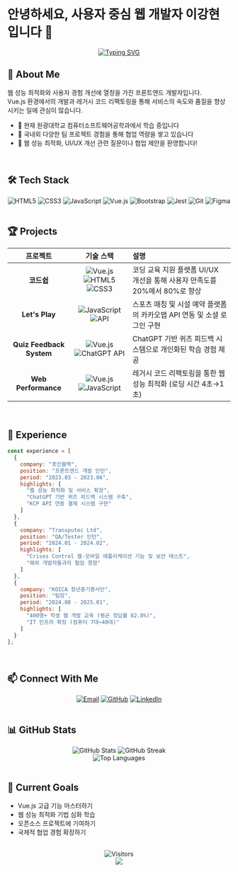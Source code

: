 # 안녕하세요, 사용자 중심 웹 개발자 이강현입니다 👋

<div align="center">
  <!-- 움직이는 텍스트 배너 -->
  <a href="https://git.io/typing-svg"><img src="https://readme-typing-svg.demolab.com?font=Fira+Code&pause=1000&color=3498DB&center=true&vCenter=true&width=435&lines=Frontend+Developer;UI%2FUX+Enthusiast;Performance+Optimizer;International+Collaborator" alt="Typing SVG" /></a>
</div>

## 🚀 About Me

웹 성능 최적화와 사용자 경험 개선에 열정을 가진 프론트엔드 개발자입니다.  
Vue.js 환경에서의 개발과 레거시 코드 리팩토링을 통해 서비스의 속도와 품질을 향상시키는 일에 관심이 많습니다.

- 🔭 현재 원광대학교 컴퓨터소프트웨어공학과에서 학습 중입니다
- 🌱 국내외 다양한 팀 프로젝트 경험을 통해 협업 역량을 쌓고 있습니다
- 💬 웹 성능 최적화, UI/UX 개선 관련 질문이나 협업 제안을 환영합니다!

<br>

## 🛠️ Tech Stack

<div align="center">
  <img src="https://img.shields.io/badge/HTML5-E34F26?style=for-the-badge&logo=html5&logoColor=white" alt="HTML5" />
  <img src="https://img.shields.io/badge/CSS3-1572B6?style=for-the-badge&logo=css3&logoColor=white" alt="CSS3" />
  <img src="https://img.shields.io/badge/JavaScript-F7DF1E?style=for-the-badge&logo=javascript&logoColor=black" alt="JavaScript" />
  <img src="https://img.shields.io/badge/Vue.js-4FC08D?style=for-the-badge&logo=vue.js&logoColor=white" alt="Vue.js" />
  <img src="https://img.shields.io/badge/Bootstrap-7952B3?style=for-the-badge&logo=bootstrap&logoColor=white" alt="Bootstrap" />
  <img src="https://img.shields.io/badge/Jest-C21325?style=for-the-badge&logo=jest&logoColor=white" alt="Jest" />
  <img src="https://img.shields.io/badge/Git-F05032?style=for-the-badge&logo=git&logoColor=white" alt="Git" />
  <img src="https://img.shields.io/badge/Figma-F24E1E?style=for-the-badge&logo=figma&logoColor=white" alt="Figma" />
</div>

<br>

## 🏆 Projects

<div align="center">

|프로젝트|기술 스택|설명|
|:---:|:---:|:---|
|**코드쉽**|![Vue.js](https://img.shields.io/badge/Vue.js-4FC08D?style=flat-square&logo=vue.js&logoColor=white) ![HTML5](https://img.shields.io/badge/HTML5-E34F26?style=flat-square&logo=html5&logoColor=white) ![CSS3](https://img.shields.io/badge/CSS3-1572B6?style=flat-square&logo=css3&logoColor=white)|코딩 교육 지원 플랫폼 UI/UX 개선을 통해 사용자 만족도를 20%에서 80%로 향상|
|**Let's Play**|![JavaScript](https://img.shields.io/badge/JavaScript-F7DF1E?style=flat-square&logo=javascript&logoColor=black) ![API](https://img.shields.io/badge/API-0285c9?style=flat-square)|스포츠 매칭 및 시설 예약 플랫폼의 카카오맵 API 연동 및 소셜 로그인 구현|
|**Quiz Feedback System**|![Vue.js](https://img.shields.io/badge/Vue.js-4FC08D?style=flat-square&logo=vue.js&logoColor=white) ![ChatGPT API](https://img.shields.io/badge/ChatGPT-74aa9c?style=flat-square&logo=openai&logoColor=white)|ChatGPT 기반 퀴즈 피드백 시스템으로 개인화된 학습 경험 제공|
|**Web Performance**|![Vue.js](https://img.shields.io/badge/Vue.js-4FC08D?style=flat-square&logo=vue.js&logoColor=white) ![JavaScript](https://img.shields.io/badge/JavaScript-F7DF1E?style=flat-square&logo=javascript&logoColor=black)|레거시 코드 리팩토링을 통한 웹 성능 최적화 (로딩 시간 4초→1초)|

</div>

<br>

## 🌟 Experience

```javascript
const experience = [
  {
    company: "포인블랙",
    position: "프론트엔드 개발 인턴",
    period: "2023.03 - 2023.06",
    highlights: [
      "웹 성능 최적화 및 서비스 확장",
      "ChatGPT 기반 퀴즈 피드백 시스템 구축",
      "KCP API 연동 결제 시스템 구현"
    ]
  },
  {
    company: "Transputec Ltd",
    position: "QA/Tester 인턴",
    period: "2024.01 - 2024.02",
    highlights: [
      "Crises Control 웹·모바일 애플리케이션 기능 및 보안 테스트",
      "해외 개발자들과의 협업 경험"
    ]
  },
  {
    company: "KOICA 청년중기봉사단",
    position: "팀장",
    period: "2024.08 - 2025.01",
    highlights: [
      "400명+ 학생 웹 개발 교육 (평균 정답률 82.8%)",
      "IT 인프라 확장 (컴퓨터 7대→40대)"
    ]
  }
];
```

<br>

## 📫 Connect With Me

<div align="center">
  <a href="mailto:a90605190@gmail.com"><img src="https://img.shields.io/badge/Email-D14836?style=for-the-badge&logo=gmail&logoColor=white" alt="Email" /></a>
  <a href="https://github.com/YOUR_GITHUB_USERNAME"><img src="https://img.shields.io/badge/GitHub-181717?style=for-the-badge&logo=github&logoColor=white" alt="GitHub" /></a>
  <a href="https://www.linkedin.com/in/YOUR_LINKEDIN_USERNAME"><img src="https://img.shields.io/badge/LinkedIn-0077B5?style=for-the-badge&logo=linkedin&logoColor=white" alt="LinkedIn" /></a>
  <!-- 추가 소셜 미디어 링크를 여기에 넣을 수 있습니다 -->
</div>

<br>

## 📊 GitHub Stats

<div align="center">
  <img src="https://github-readme-stats.vercel.app/api?username=YOUR_GITHUB_USERNAME&show_icons=true&theme=tokyonight" alt="GitHub Stats" />
  <img src="https://github-readme-streak-stats.herokuapp.com/?user=YOUR_GITHUB_USERNAME&theme=tokyonight" alt="GitHub Streak" />
</div>

<div align="center">
  <img src="https://github-readme-stats.vercel.app/api/top-langs/?username=YOUR_GITHUB_USERNAME&layout=compact&theme=tokyonight" alt="Top Languages" />
</div>

<br>

## 🎯 Current Goals

- Vue.js 고급 기능 마스터하기
- 웹 성능 최적화 기법 심화 학습
- 오픈소스 프로젝트에 기여하기
- 국제적 협업 경험 확장하기

<br>

<!--
**Visitors Count**
-->
<div align="center">
  <img src="https://profile-counter.glitch.me/YOUR_GITHUB_USERNAME/count.svg" alt="Visitors" />
</div>

<!--
**Thanks for visiting my profile!**
-->
<div align="center">
  <img src="https://capsule-render.vercel.app/api?type=waving&color=3498db&height=100&section=footer" />
</div>
